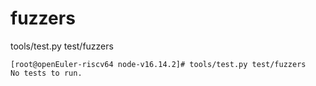 # fuzzers

tools/test.py test/fuzzers

```
[root@openEuler-riscv64 node-v16.14.2]# tools/test.py test/fuzzers
No tests to run.
```

